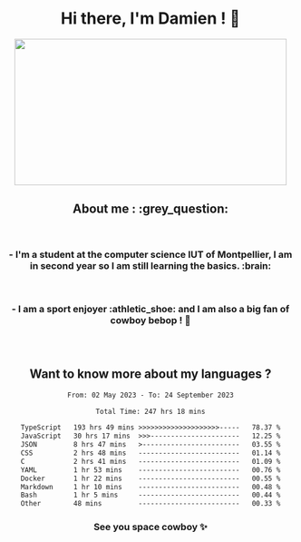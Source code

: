 <div align="center">
<h1>Hi there, I'm Damien ! 👋 </h1>
<img src="https://media.giphy.com/media/11KzOet1ElBDz2/giphy.gif" width="480" height="258" /> 
 <h2>About me : :grey_question: </h2>
 <br>
<h3>- I'm a student at the computer science IUT of Montpellier, I am in second year so I am still learning the basics. :brain: </h3>
 <br>
<h3>- I am a sport enjoyer :athletic_shoe: and I am also a big fan of cowboy bebop ! 🤠 <h3>
 <br>
 
  <h2>Want to know more about my languages ?</h2>

 <!--START_SECTION:waka-->

```txt
From: 02 May 2023 - To: 24 September 2023

Total Time: 247 hrs 18 mins

TypeScript   193 hrs 49 mins >>>>>>>>>>>>>>>>>>>>-----   78.37 %
JavaScript   30 hrs 17 mins  >>>----------------------   12.25 %
JSON         8 hrs 47 mins   >------------------------   03.55 %
CSS          2 hrs 48 mins   -------------------------   01.14 %
C            2 hrs 41 mins   -------------------------   01.09 %
YAML         1 hr 53 mins    -------------------------   00.76 %
Docker       1 hr 22 mins    -------------------------   00.55 %
Markdown     1 hr 10 mins    -------------------------   00.48 %
Bash         1 hr 5 mins     -------------------------   00.44 %
Other        48 mins         -------------------------   00.33 %
```

<!--END_SECTION:waka-->
 
 
 <!--
 <p align="center">
           <img src="https://wakatime.com/share/@b21fb822-1b1e-4a56-b3ac-d647f03795fd/3d8fc332-54a6-4d29-9469-965955d6e018.svg"/>
 </p>
 <p align="center">
  <img src="https://wakatime.com/share/@b21fb822-1b1e-4a56-b3ac-d647f03795fd/5d7b153c-4137-40c1-8270-25e516f9619c.svg"/>
 </p>
 -->
 
<h3> See you space cowboy ✨ </h3>

</div>


 

